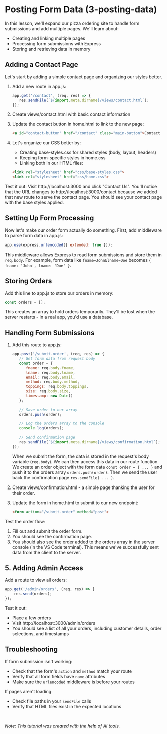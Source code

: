 # Posting Form Data (3-posting-data)

In this lesson, we'll expand our pizza ordering site to handle form submissions and add multiple pages. We'll learn about:
- Creating and linking multiple pages
- Processing form submissions with Express
- Storing and retrieving data in memory

## Adding a Contact Page

Let's start by adding a simple contact page and organizing our styles better.

1. Add a new route in app.js:
   ```javascript
   app.get('/contact', (req, res) => {
      res.sendFile(`${import.meta.dirname}/views/contact.html`);
   });
   ```

2. Create views/contact.html with basic contact information
3. Update the contact button in home.html to link to the new page:
   ```html
   <a id="contact-button" href="/contact" class="main-button">Contact Us</a>
   ```

4. Let's organize our CSS better by:
   - Creating base-styles.css for shared styles (body, layout, headers)
   - Keeping form-specific styles in home.css
   - Linking both in our HTML files:
   ```html
   <link rel="stylesheet" href="css/base-styles.css">
   <link rel="stylesheet" href="css/home.css">
   ```

Test it out: Visit http://localhost:3000 and click "Contact Us". You'll notice that the URL changes to http://localhost:3000/contact because we added that new route to serve the contact page. You should see your contact page with the base styles applied.

## Setting Up Form Processing

Now let's make our order form actually do something. First, add middleware to parse form data in app.js:

```javascript
app.use(express.urlencoded({ extended: true }));
```

This middleware allows Express to read form submissions and store them in `req.body`. For example, form data like `fname=John&lname=Doe` becomes `{ fname: 'John', lname: 'Doe' }`.

## Storing Orders

Add this line to app.js to store our orders in memory:

```javascript
const orders = [];
```

This creates an array to hold orders temporarily. They'll be lost when the server restarts - in a real app, you'd use a database.

## Handling Form Submissions

1. Add this route to app.js:
   ```javascript
   app.post('/submit-order', (req, res) => {
      // Get form data from request body
      const order = {
         fname: req.body.fname,
         lname: req.body.lname,
         email: req.body.email,
         method: req.body.method,
         toppings: req.body.toppings,
         size: req.body.size,
         timestamp: new Date()
      };
      
      // Save order to our array
      orders.push(order);

      // Log the orders array to the console
      console.log(orders);
      
      // Send confirmation page
      res.sendFile(`${import.meta.dirname}/views/confirmation.html`);
   });
   ```

   When we submit the form, the data is stored in the request's body variable (`req.body`). We can then access this data in our route function. We create an order object with the form data `const order = { ... }` and push it to the orders array `orders.push(order)`. Then we send the user back the confirmation page `res.sendFile( ... )`.

2. Create views/confirmation.html - a simple page thanking the user for their order.

3. Update the form in home.html to submit to our new endpoint:
   ```html
   <form action="/submit-order" method="post">
   ```

Test the order flow:
1. Fill out and submit the order form.
2. You should see the confirmation page.
3. You should also see the order added to the orders array in the server console (in the VS Code terminal). This means we've successfully sent data from the client to the server.

## 5. Adding Admin Access

Add a route to view all orders:
```javascript
app.get('/admin/orders', (req, res) => {
    res.send(orders);
});
```

Test it out:
- Place a few orders
- Visit http://localhost:3000/admin/orders
- You should see a list of all your orders, including customer details, order selections, and timestamps

## Troubleshooting

If form submission isn't working:
- Check that the form's `action` and `method` match your route
- Verify that all form fields have `name` attributes
- Make sure the `urlencoded` middleware is before your routes

If pages aren't loading:
- Check file paths in your `sendFile` calls
- Verify that HTML files exist in the expected locations


<br/>

*Note: This tutorial was created with the help of AI tools.*